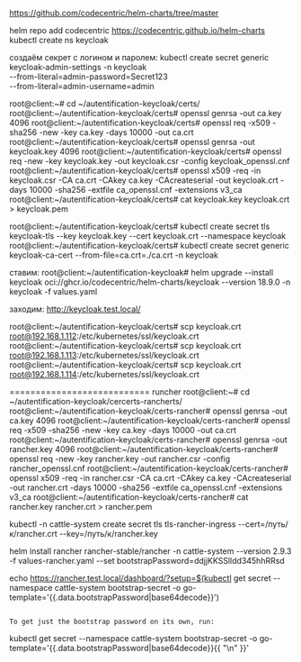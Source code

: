 https://github.com/codecentric/helm-charts/tree/master


helm repo add codecentric https://codecentric.github.io/helm-charts
kubectl create ns keycloak

создаём секрет с логином и паролем:
kubectl create secret generic keycloak-admin-settings -n keycloak \
    --from-literal=admin-password=Secret123 \
    --from-literal=admin-username=admin



root@client:~# cd ~/autentification-keycloak/certs/
root@client:~/autentification-keycloak/certs# openssl genrsa -out ca.key 4096
root@client:~/autentification-keycloak/certs# openssl req -x509 -sha256 -new -key ca.key -days 10000 -out ca.crt
root@client:~/autentification-keycloak/certs# openssl genrsa -out keycloak.key 4096
root@client:~/autentification-keycloak/certs# openssl req -new -key keycloak.key -out keycloak.csr -config keycloak_openssl.cnf
root@client:~/autentification-keycloak/certs# openssl x509 -req -in keycloak.csr -CA ca.crt -CAkey ca.key -CAcreateserial -out keycloak.crt -days 10000 -sha256 -extfile ca_openssl.cnf -extensions v3_ca
root@client:~/autentification-keycloak/certs# cat keycloak.key keycloak.crt > keycloak.pem


root@client:~/autentification-keycloak/certs# kubectl create secret tls keycloak-tls --key keycloak.key --cert keycloak.crt --namespace keycloak
root@client:~/autentification-keycloak/certs# kubectl create secret generic keycloak-ca-cert --from-file=ca.crt=./ca.crt -n keycloak



ставим:
root@client:~/autentification-keycloak# helm upgrade --install keycloak oci://ghcr.io/codecentric/helm-charts/keycloak --version 18.9.0 -n keycloak -f values.yaml


заходим:
http://keycloak.test.local/


root@client:~/autentification-keycloak/certs# scp keycloak.crt root@192.168.1.112:/etc/kubernetes/ssl/keycloak.crt
root@client:~/autentification-keycloak/certs# scp keycloak.crt root@192.168.1.113:/etc/kubernetes/ssl/keycloak.crt
root@client:~/autentification-keycloak/certs# scp keycloak.crt root@192.168.1.114:/etc/kubernetes/ssl/keycloak.crt



===========================
runcher
root@client:~# cd ~/autentification-keycloak/cercerts-rancherts/
root@client:~/autentification-keycloak/certs-rancher# openssl genrsa -out ca.key 4096
root@client:~/autentification-keycloak/certs-rancher# openssl req -x509 -sha256 -new -key ca.key -days 10000 -out ca.crt
root@client:~/autentification-keycloak/certs-rancher# openssl genrsa -out rancher.key 4096
root@client:~/autentification-keycloak/certs-rancher# openssl req -new -key rancher.key -out rancher.csr -config rancher_openssl.cnf
root@client:~/autentification-keycloak/certs-rancher# openssl x509 -req -in rancher.csr -CA ca.crt -CAkey ca.key -CAcreateserial -out rancher.crt -days 10000 -sha256 -extfile ca_openssl.cnf -extensions v3_ca
root@client:~/autentification-keycloak/certs-rancher# cat rancher.key rancher.crt > rancher.pem

kubectl -n cattle-system create secret tls tls-rancher-ingress --cert=/путь/к/rancher.crt --key=/путь/к/rancher.key





helm install rancher rancher-stable/rancher -n cattle-system --version 2.9.3 -f values-rancher.yaml --set bootstrapPassword=ddjjKKSSlldd345hhRRsd


echo https://rancher.test.local/dashboard/?setup=$(kubectl get secret --namespace cattle-system bootstrap-secret -o go-template='{{.data.bootstrapPassword|base64decode}}')
```

To get just the bootstrap password on its own, run:

```
kubectl get secret --namespace cattle-system bootstrap-secret -o go-template='{{.data.bootstrapPassword|base64decode}}{{ "\n" }}'
